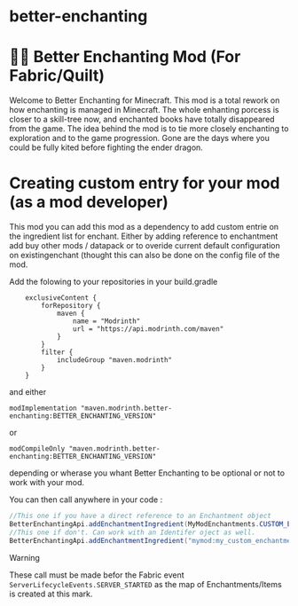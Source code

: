 # better-enchanting

# 🏳️‍🌈 Better Enchanting Mod (For Fabric/Quilt)
Welcome to Better Enchanting for Minecraft. This mod is a total rework on how enchanting is managed in Minecraft. The whole enhanting porcess is closer to a skill-tree now, and enchanted books have totally disappeared from the game.
The idea behind the mod is to tie more closely enchanting to exploration and to the game progression. Gone are the days where you could be fully kited before fighting the ender dragon.

# Creating custom entry for your mod (as a mod developer)
This mod you can add this mod as a dependency to add custom entrie on the ingredient list for enchant.
Either by adding reference to enchantment add buy other mods / datapack or to overide current default configuration on existingenchant (thought this can also be done on the config file of the mod.

Add the folowing to your repositories in your build.gradle
```
	exclusiveContent {
		forRepository {
			maven {
				name = "Modrinth"
				url = "https://api.modrinth.com/maven"
			}
		}
		filter {
			includeGroup "maven.modrinth"
		}
	}
```

and either
```
modImplementation "maven.modrinth.better-enchanting:BETTER_ENCHANTING_VERSION"
```
or

```
modCompileOnly "maven.modrinth.better-enchanting:BETTER_ENCHANTING_VERSION"
```

depending or wherase you whant Better Enchanting to be optional or not to work with your mod.

You can then call anywhere in your code :

``` java
//This one if you have a direct reference to an Enchantment object
BetterEnchantingApi.addEnchantmentIngredient(MyModEnchantments.CUSTOM_ENCHANT, List.of(Items.SUGAR, Items.DIAMOND, MyModItems.ESSENCE_OF_CUSTOM_MOD));
//This one if don't. Can work with an Identifer oject as well.
BetterEnchantingApi.addEnchantmentIngredient("mymod:my_custom_enchantment", List.of(Items.SUGAR, Items.DIAMOND, MyModItems.ESSENCE_OF_CUSTOM_MOD));
```
> [!WARNING]
> These call must be made befor the Fabric event `ServerLifecycleEvents.SERVER_STARTED` as the map of Enchantments/Items is created at this mark.
